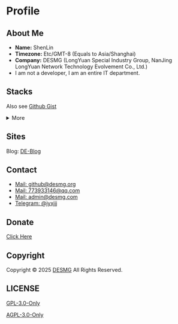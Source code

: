 # Profile

## About Me

* **Name:** ShenLin
* **Timezone:** Etc/GMT-8 (Equals to Asia/Shanghai)
* **Company:** DESMG (LongYuan Special Industry Group, NanJing LongYuan Network Technology Evolvement Co., Ltd.)
* I am not a developer, I am an entire IT department.

## Stacks

Also see [Github Gist](https://gist.github.com/jyxjjj)

<details>
<summary>More</summary>

##### Languages

* [PHP](https://www.php.net), [Laravel](https://laravel.com/)
* [NodeJS](https://nodejs.org/en/), [Angular](https://angular.io/), [React](https://react.dev/), SASS, CSS
* [Go](https://golang.org/)
* [Python](https://www.python.org/)
* C#
* C, [OpenSSL](https://www.openssl.org/), [CURL](https://github.com/curl/curl)
* Java, Spring, JNA

##### Clouds

* [CloudFlare](https://www.cloudflare.com)
* [Digital Ocean](https://www.digitalocean.com/?refcode=23e8653b361a&utm_campaign=GitHub_Profile&utm_medium=Referral_Program&utm_source=GitHub), Droplets
* [Aliyun](https://www.desmg.com/jump.php?url=https%3A%2F%2Fwww.aliyun.com%2Fminisite%2Fgoods%3FuserCode%3Dsmzmcy90), ECS, VPC, EIP, OSS, SWAS-Next

##### OS

* macOS
* Windows
* [Linux](https://fedoraproject.org/)

##### Softwares

* [Nginx](https://nginx.org/)
* [MariaDb](https://mariadb.org/)
* [Redis](https://redis.io/)
* [Git](https://git-scm.com/)
* [SVN](https://subversion.apache.org/)

##### Hobbies

* [Singing](https://kg.qq.com/index-pc.html)
* Video Gaming([1](https://www.blizzard.com/))([2](https://store.steampowered.com))
* [Marvel](https://www.marvel.com) more than [Detective](https://www.dc.com)
* Dogs, cats, but i am allergic to dog hair and cat hair.
* [hamsters](https://en.wikipedia.org/wiki/Hamster)
* [Jurisprudence](https://en.wikipedia.org/wiki/Jurisprudence)
* [Astrophysics](https://en.wikipedia.org/wiki/Astrophysics)
* [Quantum mechanics](https://en.wikipedia.org/wiki/Quantum_mechanics)
* Wake up late
* Sleep late
* I am lazy enough.

</details>

## Sites

Blog: [DE-Blog](https://blog.desmg.com)

## Contact

* [Mail: github@desmg.org](mailto:github@desmg.org)
* [Mail: 773933146@qq.com](mailto:773933146@qq.com)
* [Mail: admin@desmg.com](mailto:admin@desmg.com)
* [Telegram: @jyxjjj](https://t.me/jyxjjj)

## Donate

[Click Here](https://www.desmg.com/#/donate)

## Copyright

Copyright &copy; 2025 [DESMG](https://www.desmg.com) All Rights Reserved. 

## LICENSE

[GPL-3.0-Only](LICENSE)

[AGPL-3.0-Only](LICENSE)
